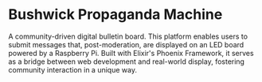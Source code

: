 # Bushwick Propaganda Machine
A community-driven digital bulletin board. This platform enables users to submit messages that, post-moderation, are displayed on an LED board powered by a Raspberry Pi. Built with Elixir's Phoenix Framework, it serves as a bridge between web development and real-world display, fostering community interaction in a unique way.
